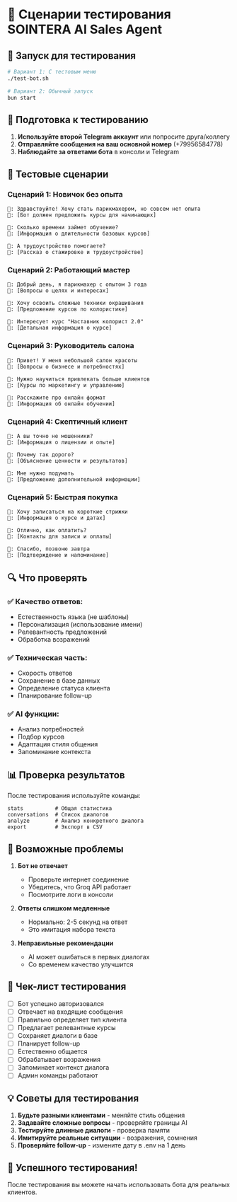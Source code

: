 # 🧪 Сценарии тестирования SOINTERA AI Sales Agent

## 🚀 Запуск для тестирования

```bash
# Вариант 1: С тестовым меню
./test-bot.sh

# Вариант 2: Обычный запуск
bun start
```

## 📱 Подготовка к тестированию

1. **Используйте второй Telegram аккаунт** или попросите друга/коллегу
2. **Отправляйте сообщения на ваш основной номер** (+79956584778)
3. **Наблюдайте за ответами бота** в консоли и Telegram

## 🎯 Тестовые сценарии

### Сценарий 1: Новичок без опыта
```
👤: Здравствуйте! Хочу стать парикмахером, но совсем нет опыта
🤖: [Бот должен предложить курсы для начинающих]

👤: Сколько времени займет обучение?
🤖: [Информация о длительности базовых курсов]

👤: А трудоустройство помогаете?
🤖: [Рассказ о стажировке и трудоустройстве]
```

### Сценарий 2: Работающий мастер
```
👤: Добрый день, я парикмахер с опытом 3 года
🤖: [Вопросы о целях и интересах]

👤: Хочу освоить сложные техники окрашивания
🤖: [Предложение курсов по колористике]

👤: Интересует курс "Наставник колорист 2.0"
🤖: [Детальная информация о курсе]
```

### Сценарий 3: Руководитель салона
```
👤: Привет! У меня небольшой салон красоты
🤖: [Вопросы о бизнесе и потребностях]

👤: Нужно научиться привлекать больше клиентов
🤖: [Курсы по маркетингу и управлению]

👤: Расскажите про онлайн формат
🤖: [Информация об онлайн обучении]
```

### Сценарий 4: Скептичный клиент
```
👤: А вы точно не мошенники?
🤖: [Информация о лицензии и опыте]

👤: Почему так дорого?
🤖: [Объяснение ценности и результатов]

👤: Мне нужно подумать
🤖: [Предложение дополнительной информации]
```

### Сценарий 5: Быстрая покупка
```
👤: Хочу записаться на короткие стрижки
🤖: [Информация о курсе и датах]

👤: Отлично, как оплатить?
🤖: [Контакты для записи и оплаты]

👤: Спасибо, позвоню завтра
🤖: [Подтверждение и напоминание]
```

## 🔍 Что проверять

### ✅ Качество ответов:
- Естественность языка (не шаблоны)
- Персонализация (использование имени)
- Релевантность предложений
- Обработка возражений

### ✅ Техническая часть:
- Скорость ответов
- Сохранение в базе данных
- Определение статуса клиента
- Планирование follow-up

### ✅ AI функции:
- Анализ потребностей
- Подбор курсов
- Адаптация стиля общения
- Запоминание контекста

## 📊 Проверка результатов

После тестирования используйте команды:

```
stats          # Общая статистика
conversations  # Список диалогов
analyze        # Анализ конкретного диалога
export         # Экспорт в CSV
```

## 🐛 Возможные проблемы

1. **Бот не отвечает**
   - Проверьте интернет соединение
   - Убедитесь, что Groq API работает
   - Посмотрите логи в консоли

2. **Ответы слишком медленные**
   - Нормально: 2-5 секунд на ответ
   - Это имитация набора текста

3. **Неправильные рекомендации**
   - AI может ошибаться в первых диалогах
   - Со временем качество улучшится

## 📝 Чек-лист тестирования

- [ ] Бот успешно авторизовался
- [ ] Отвечает на входящие сообщения
- [ ] Правильно определяет тип клиента
- [ ] Предлагает релевантные курсы
- [ ] Сохраняет диалоги в базе
- [ ] Планирует follow-up
- [ ] Естественно общается
- [ ] Обрабатывает возражения
- [ ] Запоминает контекст диалога
- [ ] Админ команды работают

## 💡 Советы для тестирования

1. **Будьте разными клиентами** - меняйте стиль общения
2. **Задавайте сложные вопросы** - проверяйте границы AI
3. **Тестируйте длинные диалоги** - проверка памяти
4. **Имитируйте реальные ситуации** - возражения, сомнения
5. **Проверяйте follow-up** - измените дату в .env на 1 день

## 🎯 Успешного тестирования!

После тестирования вы можете начать использовать бота для реальных клиентов.
